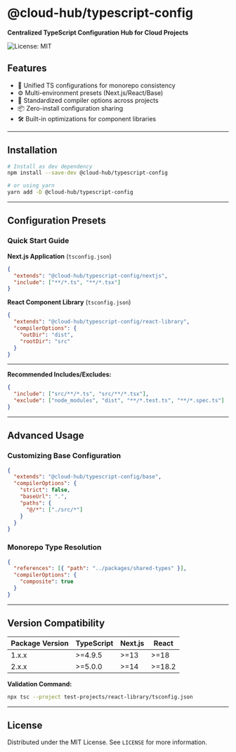 # @cloud-hub/typescript-config

**Centralized TypeScript Configuration Hub for Cloud Projects**

![License: MIT](https://img.shields.io/badge/License-MIT-blue.svg)

## Features

- 🧰 Unified TS configurations for monorepo consistency
- ⚙️ Multi-environment presets (Next.js/React/Base)
- 🔄 Standardized compiler options across projects
- 📦 Zero-install configuration sharing
- 🛠️ Built-in optimizations for component libraries

---

## Installation

```bash
# Install as dev dependency
npm install --save-dev @cloud-hub/typescript-config

# or using yarn
yarn add -D @cloud-hub/typescript-config
```

---

## Configuration Presets

### Quick Start Guide

**Next.js Application** (`tsconfig.json`)

```json
{
  "extends": "@cloud-hub/typescript-config/nextjs",
  "include": ["**/*.ts", "**/*.tsx"]
}
```

**React Component Library** (`tsconfig.json`)

```json
{
  "extends": "@cloud-hub/typescript-config/react-library",
  "compilerOptions": {
    "outDir": "dist",
    "rootDir": "src"
  }
}
```

---



**Recommended Includes/Excludes:**

```json
{
  "include": ["src/**/*.ts", "src/**/*.tsx"],
  "exclude": ["node_modules", "dist", "**/*.test.ts", "**/*.spec.ts"]
}
```

---

## Advanced Usage

### Customizing Base Configuration

```json
{
  "extends": "@cloud-hub/typescript-config/base",
  "compilerOptions": {
    "strict": false,
    "baseUrl": ".",
    "paths": {
      "@/*": ["./src/*"]
    }
  }
}
```

### Monorepo Type Resolution

```json
{
  "references": [{ "path": "../packages/shared-types" }],
  "compilerOptions": {
    "composite": true
  }
}
```

---



## Version Compatibility

| Package Version | TypeScript | Next.js | React  |
| --------------- | ---------- | ------- | ------ |
| 1.x.x           | >=4.9.5    | >=13    | >=18   |
| 2.x.x           | >=5.0.0    | >=14    | >=18.2 |



**Validation Command:**

```bash
npx tsc --project test-projects/react-library/tsconfig.json
```

---

## License

Distributed under the MIT License. See `LICENSE` for more information.

